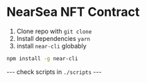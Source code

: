 # NearSea NFT Contract

1. Clone repo with `git clone`
2. Install dependencies `yarn`
3. install `near-cli` globably

```bash
npm install -g near-cli
```

--- check scripts in `./scripts` ---




